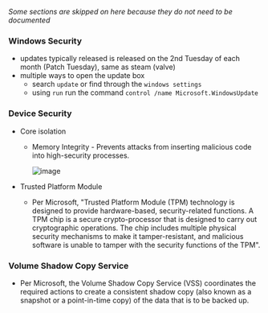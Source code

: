 *Some sections are skipped on here because they do not need to be documented*

### Windows Security
- updates typically released is released on the 2nd Tuesday of each month (Patch Tuesday), same as steam (valve)
- multiple ways to open the update box
  - search `update` or find through the `windows settings`
  - using `run` run the command `control /name Microsoft.WindowsUpdate`

### Device Security
- Core isolation
  - Memory Integrity - Prevents attacks from inserting malicious code into high-security processes.
    
    ![image](https://github.com/user-attachments/assets/06a09762-daf7-4e4c-9460-4248c8220129)

- Trusted Platform Module
  - Per Microsoft, "Trusted Platform Module (TPM) technology is designed to provide hardware-based, security-related functions. A TPM chip is a secure crypto-processor that is designed to carry out cryptographic operations. The chip includes multiple physical security mechanisms to make it tamper-resistant, and malicious software is unable to tamper with the security functions of the TPM".


### Volume Shadow Copy Service 
- Per Microsoft, the Volume Shadow Copy Service (VSS) coordinates the required actions to create a consistent shadow copy (also known as a snapshot or a point-in-time copy) of the data that is to be backed up. 
